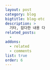 ```yaml
---
layout: post
category: blog
bigtitle: blog-etc
description: >
  기타, 잡다한 내용 다
related_posts:
  -
addons:
  - related
  - comments
list: true
order: 6
---
```

